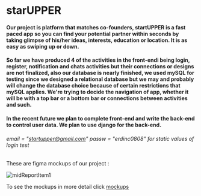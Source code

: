 # starUPPER 

#### Our project is platform that matches co-founders, startUPPER is a fast paced app so you can find your potential partner within seconds by taking glimpse of his/her ideas, interests, education or location. It is as easy as swiping up or down.


#### So far we have produced 4 of the activities in the front-endi being login, register, notification and chats activities but their connections or designs are not finalized, also our database is nearly finished, we used mySQL for testing since we designed a relational database but we may and probably will change the database choice because of certain restrictions that mySQL applies. We're trying to decide the navigation of app, whether it will be with a top bar or a bottom bar or connections between activities and such. 

#### In the recent future we plan to complete front-end and write the back-end to control user data. We plan to use django for the back-end. 

###### email = "startupper@gmail.com"  passw = "erdinc0808" for static values of login test  
        

These are figma mockups of our project :

![midReportItem1](https://raw.githubusercontent.com/akdenizcse/cse234-2022-term-project-team15/main/personalRes/figma.png?token=GHSAT0AAAAAABUVUBWID3HEQ7RHRJE2EI76YUELH3Q)


To see the mockups in more detail click [mockups](https://www.figma.com/team_invite/redeem/ZzxTxNvrgjhMdPdLA53Oof)

